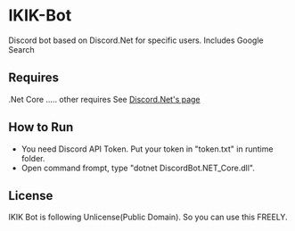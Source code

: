 # IKIK-Bot
Discord bot based on Discord.Net for specific users. Includes Google Search

## Requires
.Net Core
..... other requires See [Discord.Net's page](https://github.com/foxbot/Discord.Net/tree/dev)

## How to Run
- You need Discord API Token. Put your token in "token.txt" in runtime folder.
- Open command frompt, type "dotnet DiscordBot.NET_Core.dll".


## License
IKIK Bot is following Unlicense(Public Domain). So you can use this FREELY.